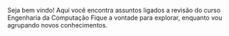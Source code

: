 Seja bem vindo! 
Aqui você encontra assuntos ligados a revisão do curso Engenharia da Computação
Fique a vontade para explorar, enquanto vou agrupando novos conhecimentos.
